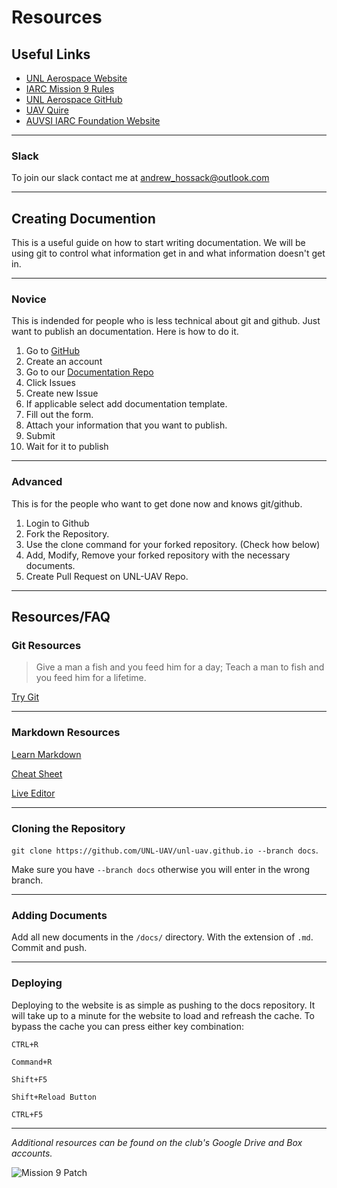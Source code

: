 # Resources

## Useful Links
- [UNL Aerospace Website](http://unlaero.space/)
- [IARC Mission 9 Rules](http://www.aerialroboticscompetition.org/rules.php)
- [UNL Aerospace GitHub](https://github.com/UNL-UAV)
- [UAV Quire](https://quire.io/c/unl_uav)
- [AUVSI IARC Foundation Website](http://www.aerialroboticscompetition.org/)

***

### Slack
To join our slack contact me at [andrew_hossack@outlook.com](mailto:andrew_hossack@outlook.com)

***

## Creating Documention

This is a useful guide on how to start writing documentation. We will be using git to control what information get in and what information doesn't get in.

***

### Novice
This is indended for people who is less technical about git and github. Just want to publish an documentation. Here is how to do it.

1. Go to [GitHub](https://github.com)
2. Create an account
3. Go to our [Documentation Repo](https://github.com/UNL-UAV/unl-uav.github.io/)
4. Click Issues
5. Create new Issue
6. If applicable select add documentation template.
7. Fill out the form.
8. Attach your information that you want to publish.
9. Submit
10. Wait for it to publish

***

### Advanced
This is for the people who want to get done now and knows git/github.

1. Login to Github
2. Fork the Repository.
3. Use the clone command for your forked repository. (Check how below)
4. Add, Modify, Remove your forked repository with the necessary documents.
5. Create Pull Request on UNL-UAV Repo.

***

## Resources/FAQ
### Git Resources
> Give a man a fish and you feed him for a day; Teach a man to fish and you feed him for a lifetime.

[Try Git](https://try.github.io/)

***

### Markdown Resources

[Learn Markdown](https://www.markdowntutorial.com/)

[Cheat Sheet](https://www.markdownguide.org/cheat-sheet/)

[Live Editor](https://markdownlivepreview.com/)

***

### Cloning the Repository
```git clone https://github.com/UNL-UAV/unl-uav.github.io --branch docs```. 

Make sure you have ```--branch docs``` otherwise you will enter in the wrong branch.

***

### Adding Documents
Add all new documents in the ```/docs/``` directory. With the extension of ```.md```. Commit and push.

***

### Deploying
Deploying to the website is as simple as pushing to the docs repository. It will take up to a minute for the website to load and refreash the cache. To bypass the cache you can press either key combination:

```
CTRL+R

Command+R

Shift+F5

Shift+Reload Button

CTRL+F5
```


***

_Additional resources can be found on the club's Google Drive and Box accounts._

![Mission 9 Patch](res/img/UAV_PATCH.png)